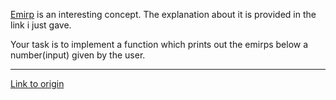[Emirp](http://mathworld.wolfram.com/Emirp.html) is an interesting concept. The explanation about it is provided in the link i just gave.

Your task is to implement a function which prints out the emirps below a number(input) given by the user.

---

[Link to origin](https://www.reddit.com/r/dailyprogrammer/vfylp)